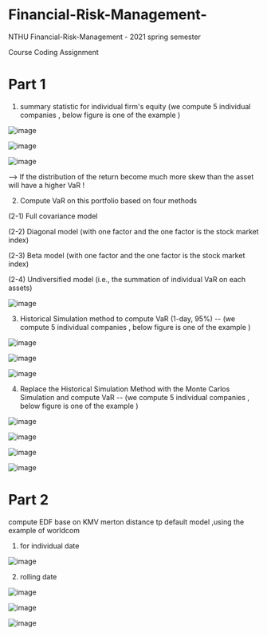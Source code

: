 # Financial-Risk-Management-

NTHU Financial-Risk-Management - 2021 spring semester 

Course Coding Assignment




# Part 1 

1. summary statistic for individual firm's equity (we compute 5 individual companies , below figure is one of the example )

![image](https://user-images.githubusercontent.com/80143995/121986089-8563de00-cdc8-11eb-90c1-2a04553cba45.png)

![image](https://user-images.githubusercontent.com/80143995/121986216-b5ab7c80-cdc8-11eb-962d-d17c30374143.png)

![image](https://user-images.githubusercontent.com/80143995/121986234-ba703080-cdc8-11eb-89c5-64f08deb3464.png)

--> If the distribution of the return become much more skew than the asset will have a higher VaR !


2. Compute VaR on this portfolio based on four methods

(2-1) Full covariance model

(2-2) Diagonal model (with one factor and the one factor is the stock market index) 

(2-3) Beta model (with one factor and the one factor is the stock market index)

(2-4) Undiversified model (i.e., the summation of individual VaR on each assets)

![image](https://user-images.githubusercontent.com/80143995/121986348-e7244800-cdc8-11eb-89ff-19541fb65377.png)


3. Historical Simulation method to compute VaR (1-day, 95%) -- (we compute 5 individual companies , below figure is one of the example )

![image](https://user-images.githubusercontent.com/80143995/121986360-eee3ec80-cdc8-11eb-910a-bec8b77a862a.png)

![image](https://user-images.githubusercontent.com/80143995/121986395-00c58f80-cdc9-11eb-9366-1d41d6b9bc99.png)

![image](https://user-images.githubusercontent.com/80143995/121986397-03c08000-cdc9-11eb-9329-615e2bc5e21f.png)


4. Replace the Historical Simulation Method with the Monte Carlos Simulation and compute VaR  -- (we compute 5 individual companies , below figure is one of the example )

![image](https://user-images.githubusercontent.com/80143995/121986431-0d49e800-cdc9-11eb-9649-fc88ec04226e.png)

![image](https://user-images.githubusercontent.com/80143995/121986435-0fac4200-cdc9-11eb-8c7d-6418d25865bb.png)

![image](https://user-images.githubusercontent.com/80143995/121986447-15a22300-cdc9-11eb-8adf-557506ec1100.png)

![image](https://user-images.githubusercontent.com/80143995/121986460-189d1380-cdc9-11eb-998b-2eb4063e6125.png)



# Part 2 

compute EDF base on KMV merton distance tp default model ,using the example of worldcom

1. for individual date 

![image](https://user-images.githubusercontent.com/80143995/121986498-2eaad400-cdc9-11eb-9f43-a08a5d11837b.png)

2. rolling date

![image](https://user-images.githubusercontent.com/80143995/121986533-3ec2b380-cdc9-11eb-8ac3-4e93a0fe3328.png)

![image](https://user-images.githubusercontent.com/80143995/121986548-45512b00-cdc9-11eb-8b9f-ca2955e57168.png)

![image](https://user-images.githubusercontent.com/80143995/121986554-47b38500-cdc9-11eb-99ce-331ae8f663d7.png)


